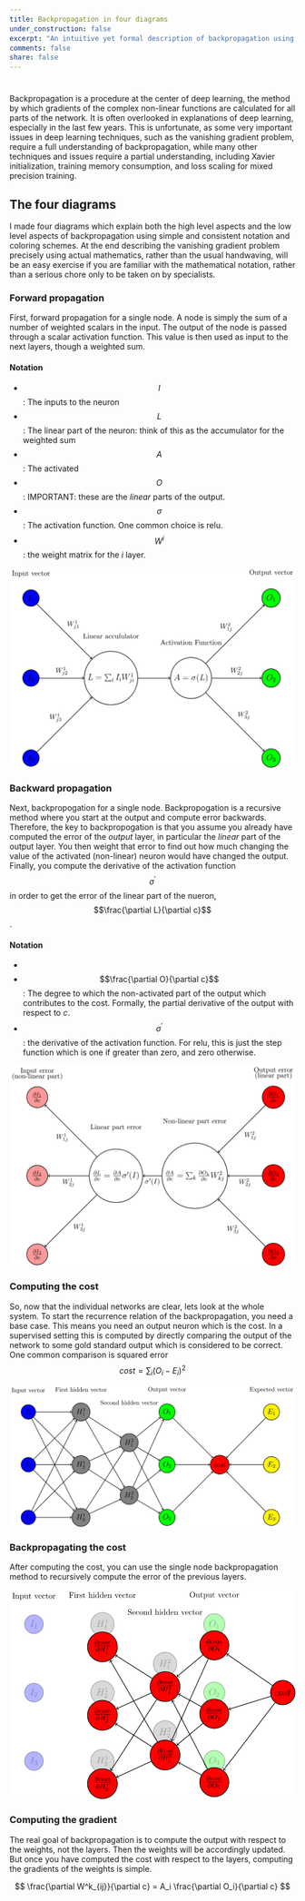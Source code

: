 ```yaml
---
title: Backpropagation in four diagrams
under_construction: false
excerpt: "An intuitive yet formal description of backpropagation using diagrams."
comments: false
share: false
---
```

#

Backpropagation is a procedure at the center of deep learning, the method by which gradients of the complex non-linear functions are calculated for all parts of the network. It is often overlooked in explanations of deep learning, especially in the last few years. This is unfortunate, as some very important issues in deep learning techniques, such as the vanishing gradient problem, require a full understanding of backpropagation, while many other techniques and issues require a partial understanding, including Xavier initialization, training memory consumption, and loss scaling for mixed precision training.


## The four diagrams

I made four diagrams which explain both the high level aspects and the low level aspects of backpropagation using simple and consistent notation and coloring schemes. At the end describing the vanishing gradient problem precisely using actual mathematics, rather than the usual handwaving, will be an easy exercise if you are familiar with the mathematical notation, rather than a serious chore only to be taken on by specialists.


### Forward propagation

First, forward propagation for a single node. A node is simply the sum of a number of weighted scalars in the input. The output of the node is passed through a scalar activation function. This value is then used as input to the next layers, though a weighted sum.

#### Notation

* $$I$$: The inputs to the neuron
* $$L$$: The linear part of the neuron: think of this as the accumulator for the weighted sum
* $$A$$: The activated
* $$O$$: IMPORTANT: these are the *linear* parts of the output.
* $$\sigma$$: The activation function. One common choice is relu.
* $$W^i$$: the weight matrix for the *i* layer.

![img](/images/backprop/diagram-svg/diagram.pdf.svg)

### Backward propagation

Next, backpropogation for a single node. Backpropogation is a recursive method where you start at the output and compute error backwards. Therefore, the key to backpropogation is that you assume you already have computed the error of the *output* layer, in particular the *linear* part of the output layer. You then weight that error to find out how much changing the value of the activated (non-linear) neuron would have changed the output. Finally, you compute the derivative of the activation function $$\sigma^\prime$$  in order to get the error of the linear part of the nueron, $$\frac{\partial L}{\partial c}$$.

#### Notation

*
* $$\frac{\partial O}{\partial c}$$: The degree to which the non-activated part of the output which contributes to the cost. Formally, the partial derivative of the output with respect to *c*.
* $$\sigma^\prime$$: the derivative of the activation function. For relu, this is just the step function which is one if greater than zero, and zero otherwise.

![img](/images/backprop/diagram-svg/diagram3.pdf.svg)

### Computing the cost

So, now that the individual networks are clear, lets look at the whole system. To start the recurrence relation of the backpropagation, you need a base case. This means you need an output neuron which is the cost. In a supervised setting this is computed by directly comparing the output of the network to some gold standard output which is considered to be correct. One common comparison is squared error $$cost = \sum_i (O_i - E_i)^2$$

![img](/images/backprop/diagram-svg/whole-backprop.pdf.svg)

### Backpropagating the cost

After computing the cost, you can use the single node backpropagation method to recursively compute the error of the previous layers.

![img](/images/backprop/diagram-svg/act-whole-backprop.pdf.svg)

### Computing the gradient

The real goal of backpropagation is to compute the output with respect to the weights, not the layers. Then the weights will be accordingly updated. But once you have computed the cost with respect to the layers, computing the gradients of the weights is simple.

$$ \frac{\partial W^k_{ij}}{\partial c} = A_i \frac{\partial O_i}{\partial c}  $$
